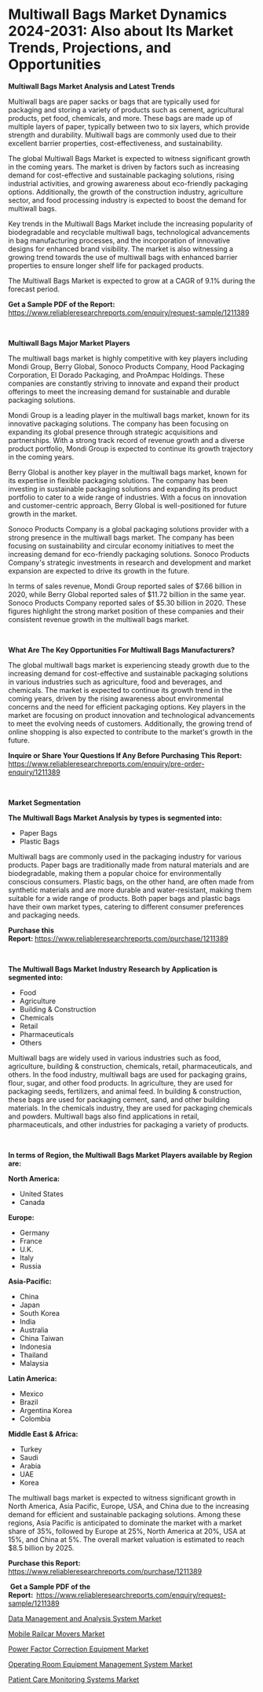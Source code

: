 <p><h1>Multiwall Bags Market Dynamics 2024-2031: Also about Its Market Trends, Projections, and Opportunities</h1></p><p><strong>Multiwall Bags Market Analysis and Latest Trends</strong></p>
<p><p>Multiwall bags are paper sacks or bags that are typically used for packaging and storing a variety of products such as cement, agricultural products, pet food, chemicals, and more. These bags are made up of multiple layers of paper, typically between two to six layers, which provide strength and durability. Multiwall bags are commonly used due to their excellent barrier properties, cost-effectiveness, and sustainability.</p><p>The global Multiwall Bags Market is expected to witness significant growth in the coming years. The market is driven by factors such as increasing demand for cost-effective and sustainable packaging solutions, rising industrial activities, and growing awareness about eco-friendly packaging options. Additionally, the growth of the construction industry, agriculture sector, and food processing industry is expected to boost the demand for multiwall bags.</p><p>Key trends in the Multiwall Bags Market include the increasing popularity of biodegradable and recyclable multiwall bags, technological advancements in bag manufacturing processes, and the incorporation of innovative designs for enhanced brand visibility. The market is also witnessing a growing trend towards the use of multiwall bags with enhanced barrier properties to ensure longer shelf life for packaged products.</p><p>The Multiwall Bags Market is expected to grow at a CAGR of 9.1% during the forecast period.</p></p>
<p><strong>Get a Sample PDF of the Report:&nbsp;</strong> <a href="https://www.reliableresearchreports.com/enquiry/request-sample/1211389">https://www.reliableresearchreports.com/enquiry/request-sample/1211389</a></p>
<p>&nbsp;</p>
<p><strong>Multiwall Bags Major Market Players</strong></p>
<p><p>The multiwall bags market is highly competitive with key players including Mondi Group, Berry Global, Sonoco Products Company, Hood Packaging Corporation, El Dorado Packaging, and ProAmpac Holdings. These companies are constantly striving to innovate and expand their product offerings to meet the increasing demand for sustainable and durable packaging solutions.</p><p>Mondi Group is a leading player in the multiwall bags market, known for its innovative packaging solutions. The company has been focusing on expanding its global presence through strategic acquisitions and partnerships. With a strong track record of revenue growth and a diverse product portfolio, Mondi Group is expected to continue its growth trajectory in the coming years.</p><p>Berry Global is another key player in the multiwall bags market, known for its expertise in flexible packaging solutions. The company has been investing in sustainable packaging solutions and expanding its product portfolio to cater to a wide range of industries. With a focus on innovation and customer-centric approach, Berry Global is well-positioned for future growth in the market.</p><p>Sonoco Products Company is a global packaging solutions provider with a strong presence in the multiwall bags market. The company has been focusing on sustainability and circular economy initiatives to meet the increasing demand for eco-friendly packaging solutions. Sonoco Products Company's strategic investments in research and development and market expansion are expected to drive its growth in the future.</p><p>In terms of sales revenue, Mondi Group reported sales of $7.66 billion in 2020, while Berry Global reported sales of $11.72 billion in the same year. Sonoco Products Company reported sales of $5.30 billion in 2020. These figures highlight the strong market position of these companies and their consistent revenue growth in the multiwall bags market.</p></p>
<p>&nbsp;</p>
<p><strong>What Are The Key Opportunities For Multiwall Bags Manufacturers?</strong></p>
<p><p>The global multiwall bags market is experiencing steady growth due to the increasing demand for cost-effective and sustainable packaging solutions in various industries such as agriculture, food and beverages, and chemicals. The market is expected to continue its growth trend in the coming years, driven by the rising awareness about environmental concerns and the need for efficient packaging options. Key players in the market are focusing on product innovation and technological advancements to meet the evolving needs of customers. Additionally, the growing trend of online shopping is also expected to contribute to the market's growth in the future.</p></p>
<p><strong>Inquire or Share Your Questions If Any Before Purchasing This Report:</strong> <a href="https://www.reliableresearchreports.com/enquiry/pre-order-enquiry/1211389">https://www.reliableresearchreports.com/enquiry/pre-order-enquiry/1211389</a></p>
<p>&nbsp;</p>
<p><strong>Market Segmentation</strong></p>
<p><strong>The Multiwall Bags Market Analysis by types is segmented into:</strong></p>
<p><ul><li>Paper Bags</li><li>Plastic Bags</li></ul></p>
<p><p>Multiwall bags are commonly used in the packaging industry for various products. Paper bags are traditionally made from natural materials and are biodegradable, making them a popular choice for environmentally conscious consumers. Plastic bags, on the other hand, are often made from synthetic materials and are more durable and water-resistant, making them suitable for a wide range of products. Both paper bags and plastic bags have their own market types, catering to different consumer preferences and packaging needs.</p></p>
<p><strong>Purchase this Report:&nbsp;</strong><a href="https://www.reliableresearchreports.com/purchase/1211389">https://www.reliableresearchreports.com/purchase/1211389</a></p>
<p>&nbsp;</p>
<p><strong>The Multiwall Bags Market Industry Research by Application is segmented into:</strong></p>
<p><ul><li>Food</li><li>Agriculture</li><li>Building & Construction</li><li>Chemicals</li><li>Retail</li><li>Pharmaceuticals</li><li>Others</li></ul></p>
<p><p>Multiwall bags are widely used in various industries such as food, agriculture, building & construction, chemicals, retail, pharmaceuticals, and others. In the food industry, multiwall bags are used for packaging grains, flour, sugar, and other food products. In agriculture, they are used for packaging seeds, fertilizers, and animal feed. In building & construction, these bags are used for packaging cement, sand, and other building materials. In the chemicals industry, they are used for packaging chemicals and powders. Multiwall bags also find applications in retail, pharmaceuticals, and other industries for packaging a variety of products.</p></p>
<p>&nbsp;</p>
<p><strong>In terms of Region, the Multiwall Bags Market Players available by Region are:</strong></p>
<p>
    <p> <strong> North America: </strong>
        <ul>
            <li>United States</li>
            <li>Canada</li>
        </ul>
        </p> 
    <p> <strong> Europe: </strong>
        <ul>
            <li>Germany</li>
            <li>France</li>
            <li>U.K.</li>
            <li>Italy</li>
            <li>Russia</li>
        </ul>
        </p> 
    <p> <strong> Asia-Pacific: </strong>
        <ul>
            <li>China</li>
            <li>Japan</li>
            <li>South Korea</li>
            <li>India</li>
            <li>Australia</li>
            <li>China Taiwan</li>
            <li>Indonesia</li>
            <li>Thailand</li>
            <li>Malaysia</li>
        </ul>
        </p> 
    <p> <strong> Latin America: </strong>
        <ul>
            <li>Mexico</li>
            <li>Brazil</li>
            <li>Argentina Korea</li>
            <li>Colombia</li>
        </ul>
        </p> 
    <p> <strong> Middle East & Africa: </strong>
        <ul>
            <li>Turkey</li>
            <li>Saudi</li>
            <li>Arabia</li>
            <li>UAE</li>
            <li>Korea</li>
        </ul>
    </p>
    </p>
<p><p>The multiwall bags market is expected to witness significant growth in North America, Asia Pacific, Europe, USA, and China due to the increasing demand for efficient and sustainable packaging solutions. Among these regions, Asia Pacific is anticipated to dominate the market with a market share of 35%, followed by Europe at 25%, North America at 20%, USA at 15%, and China at 5%. The overall market valuation is estimated to reach $8.5 billion by 2025.</p></p>
<p><strong>Purchase this Report: </strong><a href="https://www.reliableresearchreports.com/purchase/1211389">https://www.reliableresearchreports.com/purchase/1211389</a></p>
<p>&nbsp;<strong>Get a Sample PDF of the Report:&nbsp;&nbsp;</strong><a href="https://www.reliableresearchreports.com/enquiry/request-sample/1211389">https://www.reliableresearchreports.com/enquiry/request-sample/1211389</a></p>
<p><strong></strong></p>
<p><p><a href="https://medium.com/@besaosmani1903/data-management-and-analysis-system-market-trends-forecast-and-competitive-analysis-to-2031-c43203c02ec2">Data Management and Analysis System Market</a></p><p><a href="https://github.com/pizolina/Market-Research-Report-List-3/blob/main/mobile-railcar-movers-market.md">Mobile Railcar Movers Market</a></p><p><a href="https://github.com/danielneavesallisons03mba/Market-Research-Report-List-1/blob/main/power-factor-correction-equipment-market.md">Power Factor Correction Equipment Market</a></p><p><a href="https://medium.com/@alesiabrahimi58/operating-room-equipment-management-system-market-report-reveals-the-latest-trends-and-growth-27aedd561c9a">Operating Room Equipment Management System Market</a></p><p><a href="https://medium.com/@alesiabrahimi58/patient-care-monitoring-systems-market-analysis-and-sze-forecasted-for-period-from-2024-to-2031-bc34ac6eb854">Patient Care Monitoring Systems Market</a></p></p>